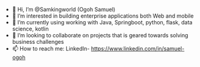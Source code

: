 - 👋 Hi, I’m @Samkingworld (Ogoh Samuel)
- 👀 I’m interested in building enterprise applications both Web and mobile 
- 🌱 I’m currently using working with Java, Springboot, python, flask, data science, kotlin
- 💞️ I’m looking to collaborate on projects that is geared towards solving business challenges
- 📫 How to reach me: LinkedIn- https://www.linkedin.com/in/samuel-ogoh 

<!---
Samkingworld/Samkingworld is a ✨ special ✨ repository because its `README.md` (this file) appears on your GitHub profile.
You can click the Preview link to take a look at your changes.
--->
